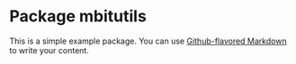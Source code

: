 # Package mbitutils

This is a simple example package. You can use
[Github-flavored Markdown](https://guides.github.com/features/mastering-markdown/)
to write your content.
